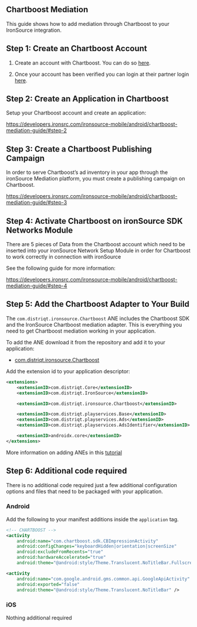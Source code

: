 
## Chartboost Mediation

This guide shows how to add mediation through Chartboost to your IronSource integration.


## Step 1: Create an Chartboost Account 

1. Create an account with Chartboost. You can do so [here](https://www.chartboost.com/signup/).

2. Once your account has been verified you can login at their partner login [here](https://dashboard.chartboost.com/login).



## Step 2: Create an Application in Chartboost

Setup your Chartboost account and create an application:

https://developers.ironsrc.com/ironsource-mobile/android/chartboost-mediation-guide/#step-2



## Step 3: Create a Chartboost Publishing Campaign

In order to serve Chartboost’s ad inventory in your app through the ironSource Mediation platform, you must create a publishing campaign on Chartboost.

https://developers.ironsrc.com/ironsource-mobile/android/chartboost-mediation-guide/#step-3



## Step 4: Activate Chartboost on ironSource SDK Networks Module

There are 5 pieces of Data from the Chartboost account which need to be inserted into your ironSource Network Setup Module in order for Chartboost to work correctly in connection with ironSource

See the following guide for more information:

https://developers.ironsrc.com/ironsource-mobile/android/chartboost-mediation-guide/#step-4



## Step 5: Add the Chartboost Adapter to Your Build

The `com.distriqt.ironsource.Chartboost` ANE includes the Chartboost SDK and the IronSource Chartboost mediation adapter. This is everything you need to get Chartboost mediation working in your application.

To add the ANE download it from the repository and add it to your application:

- [com.distriqt.ironsource.Chartboost](https://github.com/distriqt/ANE-IronSource/raw/master/lib/chartboost/com.distriqt.ironsource.Chartboost.ane)

Add the extension id to your application descriptor:

```xml
<extensions>
    <extensionID>com.distriqt.Core</extensionID>
    <extensionID>com.distriqt.IronSource</extensionID>

    <extensionID>com.distriqt.ironsource.Chartboost</extensionID>

    <extensionID>com.distriqt.playservices.Base</extensionID>
    <extensionID>com.distriqt.playservices.Ads</extensionID>
    <extensionID>com.distriqt.playservices.AdsIdentifier</extensionID>

    <extensionID>androidx.core</extensionID>
</extensions>
```

More information on adding ANEs in this [tutorial](https://airnativeextensions.github.io/tutorials/getting-started)



## Step 6: Additional code required

There is no additional code required just a few additional configuration options and files that need to be packaged with your application.


### Android

Add the following to your manifest additions inside the `application` tag. 

```xml
<!-- CHARTBOOST -->
<activity
    android:name="com.chartboost.sdk.CBImpressionActivity"
    android:configChanges="keyboardHidden|orientation|screenSize"
    android:excludeFromRecents="true"
    android:hardwareAccelerated="true"
    android:theme="@android:style/Theme.Translucent.NoTitleBar.Fullscreen" />

<activity
    android:name="com.google.android.gms.common.api.GoogleApiActivity"
    android:exported="false"
    android:theme="@android:style/Theme.Translucent.NoTitleBar" />
```


### iOS 

Nothing additional required




